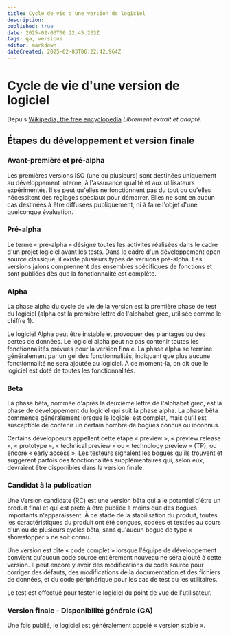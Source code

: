 ```yaml
---
title: Cycle de vie d'une version de logiciel
description: 
published: true
date: 2025-02-03T06:22:45.233Z
tags: qa, versions
editor: markdown
dateCreated: 2025-02-03T06:22:42.964Z
---
```


# Cycle de vie d'une version de logiciel

Depuis [Wikipedia, the free encyclopedia](https://en.wikipedia.org/wiki/Software_release_life_cycle)
*Librement extrait et adapté.*


## Étapes du développement et version finale

### Avant-première et pré-alpha

Les premières versions ISO (une ou plusieurs) sont destinées uniquement au développement interne, à l'assurance qualité et aux utilisateurs expérimentés.
Il se peut qu'elles ne fonctionnent pas du tout ou qu'elles nécessitent des réglages spéciaux pour démarrer. Elles ne sont en aucun cas destinées à être diffusées publiquement, ni à faire l'objet d'une quelconque évaluation.

### Pré-alpha

Le terme « pré-alpha » désigne toutes les activités réalisées dans le cadre d'un projet logiciel avant les tests. Dans le cadre d'un développement open source classique, il existe plusieurs types de versions pré-alpha. Les versions jalons comprennent des ensembles spécifiques de fonctions et sont publiées dès que la fonctionnalité est complète.

### Alpha

La phase alpha du cycle de vie de la version est la première phase de test du logiciel (alpha est la première lettre de l'alphabet grec, utilisée comme le chiffre 1).

Le logiciel Alpha peut être instable et provoquer des plantages ou des pertes de données. Le logiciel alpha peut ne pas contenir toutes les fonctionnalités prévues pour la version finale.
La phase alpha se termine généralement par un gel des fonctionnalités, indiquant que plus aucune fonctionnalité ne sera ajoutée au logiciel. À ce moment-là, on dit que le logiciel est doté de toutes les fonctionnalités.

### Beta

La phase bêta, nommée d'après la deuxième lettre de l'alphabet grec, est la phase de développement du logiciel qui suit la phase alpha. La phase bêta commence généralement lorsque le logiciel est complet, mais qu'il est susceptible de contenir un certain nombre de bogues connus ou inconnus.

Certains développeurs appellent cette étape « preview », « preview release », « prototype », « technical preview » ou « technology preview » (TP), ou encore « early access ».
Les testeurs signalent les bogues qu'ils trouvent et suggèrent parfois des fonctionnalités supplémentaires qui, selon eux, devraient être disponibles dans la version finale.

### Candidat à la publication

Une Version candidate (RC) est une version bêta qui a le potentiel d'être un produit final et qui est prête à être publiée à moins que des bogues importants n'apparaissent. À ce stade de la stabilisation du produit, toutes les caractéristiques du produit ont été conçues, codées et testées au cours d'un ou de plusieurs cycles bêta, sans qu'aucun bogue de type « showstopper » ne soit connu.

Une version est dite « code complet » lorsque l'équipe de développement convient qu'aucun code source entièrement nouveau ne sera ajouté à cette version. Il peut encore y avoir des modifications du code source pour corriger des défauts, des modifications de la documentation et des fichiers de données, et du code périphérique pour les cas de test ou les utilitaires.

Le test est effectué pour tester le logiciel du point de vue de l'utilisateur.

### Version finale - Disponibilité générale (GA)

Une fois publié, le logiciel est généralement appelé « version stable ».

